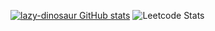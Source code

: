 
[![lazy-dinosaur GitHub stats](https://github-readme-stats.vercel.app/api?username=lazy-dinosaur&count_private=true&show_icons=true&theme=dark&locale=kr)](https://github.com/lazy-dinosaur/github-readme-stats)
![Leetcode Stats](https://leetcard.jacoblin.cool/WowCole?ext=contest)
